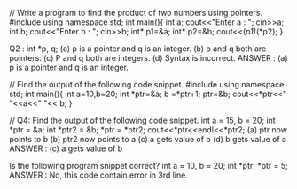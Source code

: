 // Write a program to find the product of two numbers using pointers.
#include<iostream>
using namespace std;
int main(){
    int a;
    cout<<"Enter a : ";
    cin>>a;
    int b;
    cout<<"Enter b : ";
    cin>>b;
    int* p1=&a;
    int* p2=&b;
    cout<<(*p1)*(*p2);
}

Q2 : int *p, q;
(a) p is a pointer and q is an integer.
(b) p and q both are pointers.
(c) P and q both are integers.
(d) Syntax is incorrect.
ANSWER : (a) p is a pointer and q is an integer.

// Find the output of the following code snippet.
#include<iostream>
using namespace std;
int main(){
int a=10,b=20;
int *ptr=&a;
b =*ptr+1;
ptr=&b;
cout<<*ptr<<" "<<a<<" "<< b;
}

// Q4: Find the output of the following code snippet.
int a = 15, b = 20;
int *ptr = &a;
int *ptr2 = &b;
*ptr = *ptr2;
cout<<*ptr<<endl<<*ptr2;
(a) ptr now points to b
(b) ptr2 now points to a
(c) a gets value of b
(d) b gets value of a
ANSWER : (c) a gets value of b

Is the following program snippet correct?
int a = 10, b = 20;
int *ptr;
*ptr = 5;
ANSWER : No, this code contain error in 3rd line.
